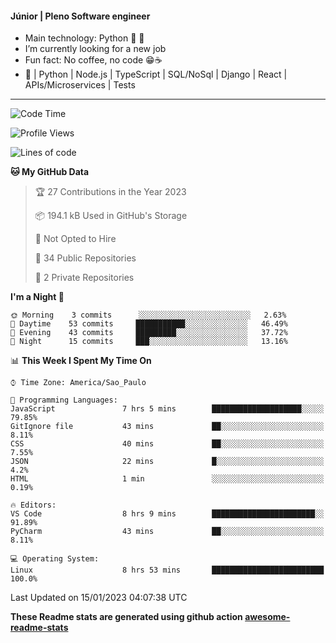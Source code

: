 #### Júnior | Pleno Software engineer 

- Main technology: Python 🐍 💖
- I’m currently looking for a new job
- Fun fact: No coffee, no code 😁☕
- 📖 | Python | Node.js | TypeScript | SQL/NoSql | Django | React | APIs/Microservices | Tests 
---
<!--START_SECTION:waka-->
![Code Time](http://img.shields.io/badge/Code%20Time-535%20hrs%2021%20mins-blue)

![Profile Views](http://img.shields.io/badge/Profile%20Views-0-blue)

![Lines of code](https://img.shields.io/badge/From%20Hello%20World%20I%27ve%20Written-564%20Thousand%20lines%20of%20code-blue)

**🐱 My GitHub Data** 

> 🏆 27 Contributions in the Year 2023
 > 
> 📦 194.1 kB Used in GitHub's Storage 
 > 
> 🚫 Not Opted to Hire
 > 
> 📜 34 Public Repositories 
 > 
> 🔑 2 Private Repositories  
 > 
**I'm a Night 🦉** 

```text
🌞 Morning    3 commits      ░░░░░░░░░░░░░░░░░░░░░░░░░   2.63% 
🌆 Daytime    53 commits     ███████████░░░░░░░░░░░░░░   46.49% 
🌃 Evening    43 commits     █████████░░░░░░░░░░░░░░░░   37.72% 
🌙 Night      15 commits     ███░░░░░░░░░░░░░░░░░░░░░░   13.16%

```


📊 **This Week I Spent My Time On** 

```text
⌚︎ Time Zone: America/Sao_Paulo

💬 Programming Languages: 
JavaScript               7 hrs 5 mins        ████████████████████░░░░░   79.85% 
GitIgnore file           43 mins             ██░░░░░░░░░░░░░░░░░░░░░░░   8.11% 
CSS                      40 mins             ██░░░░░░░░░░░░░░░░░░░░░░░   7.55% 
JSON                     22 mins             █░░░░░░░░░░░░░░░░░░░░░░░░   4.2% 
HTML                     1 min               ░░░░░░░░░░░░░░░░░░░░░░░░░   0.19%

🔥 Editors: 
VS Code                  8 hrs 9 mins        ███████████████████████░░   91.89% 
PyCharm                  43 mins             ██░░░░░░░░░░░░░░░░░░░░░░░   8.11%

💻 Operating System: 
Linux                    8 hrs 53 mins       █████████████████████████   100.0%

```


 Last Updated on 15/01/2023 04:07:38 UTC
<!--END_SECTION:waka-->

**These Readme stats are generated using github action [awesome-readme-stats](https://github.com/anmol098/waka-readme-stats)**
